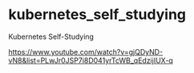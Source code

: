 # kubernetes_self_studying
Kubernetes Self-Studying

https://www.youtube.com/watch?v=gjQDyND-vN8&list=PLwJr0JSP7i8D041yrTcWB_qEdzijIUX-q
